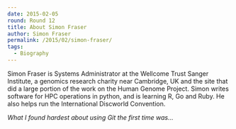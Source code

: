```yaml
---
date: 2015-02-05
round: Round 12
title: About Simon Fraser
author: Simon Fraser
permalink: /2015/02/simon-fraser/
tags:
  - Biography
---
```

Simon Fraser is Systems Administrator at the Wellcome Trust Sanger Institute,
a genomics research charity near Cambridge, UK and the site that did a
large portion of the work on the Human Genome Project. Simon writes 
software for HPC operations in python, and is learning R, Go and Ruby.
He also helps run the International Discworld Convention. 

*What I found hardest about using Git the first time was...*
